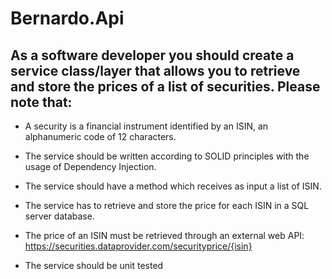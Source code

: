 # Bernardo.Api


## As a software developer you should create a service class/layer that allows you to retrieve and store the prices of a list of securities. Please note that:

- A security is a financial instrument identified by an ISIN, an alphanumeric code of 12 characters.

- The service should be written according to SOLID principles with the usage of Dependency Injection.

- The service should have a method which receives as input a list of ISIN.

- The service has to retrieve and store the price for each ISIN in a SQL server database.

- The price of an ISIN must be retrieved through an external web API: https://securities.dataprovider.com/securityprice/{isin}

- The service should be unit tested
